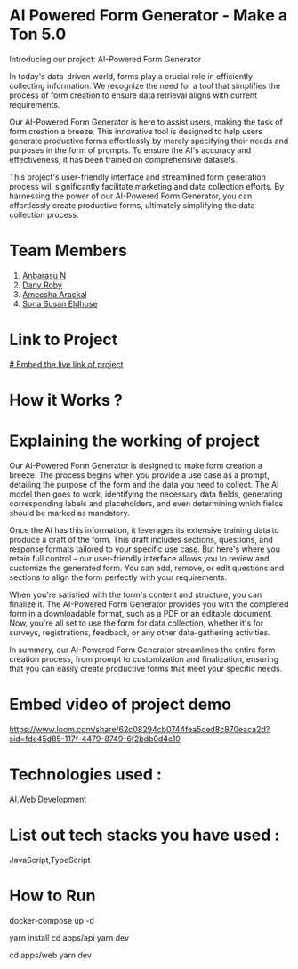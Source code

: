 # AI Powered Form Generator - Make a Ton 5.0

Introducing our project: AI-Powered Form Generator

In today's data-driven world, forms play a crucial role in efficiently collecting information. We recognize the need for a tool that simplifies the process of form creation to ensure data retrieval aligns with current requirements. 

Our AI-Powered Form Generator is here to assist users, making the task of form creation a breeze. This innovative tool is designed to help users generate productive forms effortlessly by merely specifying their needs and purposes in the form of prompts. To ensure the AI's accuracy and effectiveness, it has been trained on comprehensive datasets.

This project's user-friendly interface and streamlined form generation process will significantly facilitate marketing and data collection efforts. By harnessing the power of our AI-Powered Form Generator, you can effortlessly create productive forms, ultimately simplifying the data collection process.

# Team Members
1. [Anbarasu N](https://github.com/DarkPhoenix2704)
2. [Dany Roby](https://github.com/danyroby)
3. [Ameesha Arackal](https://github.com/AMEESHAARACKAL)
4. [Sona Susan Eldhose](https://github.com/Sonasusan111)

# Link to Project

[# Embed the live link of project](https://www.loom.com/share/62c08294cb0744fea5ced8c870eaca2d?sid=fde45d85-117f-4479-8749-6f2bdb0d4e10)

# How it Works ?

# Explaining the working of project
Our AI-Powered Form Generator is designed to make form creation a breeze. The process begins when you provide a use case as a prompt, detailing the purpose of the form and the data you need to collect. The AI model then goes to work, identifying the necessary data fields, generating corresponding labels and placeholders, and even determining which fields should be marked as mandatory.

Once the AI has this information, it leverages its extensive training data to produce a draft of the form. This draft includes sections, questions, and response formats tailored to your specific use case. But here's where you retain full control – our user-friendly interface allows you to review and customize the generated form. You can add, remove, or edit questions and sections to align the form perfectly with your requirements.

When you're satisfied with the form's content and structure, you can finalize it. The AI-Powered Form Generator provides you with the completed form in a downloadable format, such as a PDF or an editable document. Now, you're all set to use the form for data collection, whether it's for surveys, registrations, feedback, or any other data-gathering activities.

In summary, our AI-Powered Form Generator streamlines the entire form creation process, from prompt to customization and finalization, ensuring that you can easily create productive forms that meet your specific needs.

# Embed video of project demo
https://www.loom.com/share/62c08294cb0744fea5ced8c870eaca2d?sid=fde45d85-117f-4479-8749-6f2bdb0d4e10

# Technologies used : 
AI,Web Development

# List out tech stacks you have used :
JavaScript,TypeScript

# How to Run

docker-compose up -d

yarn install
cd apps/api
yarn dev

cd apps/web
yarn dev
